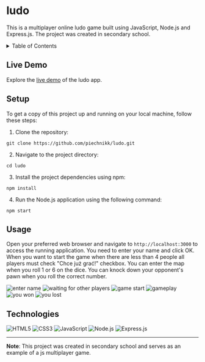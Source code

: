 # ludo
This is a multiplayer online ludo game built using JavaScript, Node.js and Express.js. The project was created in secondary school.

<details>
  <summary>Table of Contents</summary>
  <ul>
    <li><a href="#live-demo">Live Demo</a></li>
    <li><a href="#setup">Setup</a></li>
    <li><a href="#usage">Usage</a></li>
    <li><a href="#technologies">Technologies</a></li>
  </ul>
</details>

## Live Demo

Explore the [live demo](http://ludo.piechnik.ct8.pl/) of the ludo app.

## Setup

To get a copy of this project up and running on your local machine, follow these steps:

1. Clone the repository: 
```
git clone https://github.com/piechnikk/ludo.git
```
2. Navigate to the project directory: 
```
cd ludo
```
3. Install the project dependencies using npm:
```
npm install
```
4. Run the Node.js application using the following command:
```
npm start
```

## Usage

Open your preferred web browser and navigate to `http://localhost:3000` to access the running application. You need to enter your name and click OK. When you want to start the game when there are less than 4 people all players must check "Chce już grać!" checkbox. You can enter the map when you roll 1 or 6 on the dice. You can knock down your opponent's pawn when you roll the correct number. 

![enter name](https://github.com/piechnikk/ludo/assets/51060535/54811767-f313-4e38-aded-f3f02113f6a5)
![waiting for other players](https://github.com/piechnikk/ludo/assets/51060535/9b81efd8-3786-41d4-a215-216d609c6242)
![game start](https://github.com/piechnikk/ludo/assets/51060535/a96e39f8-8694-4351-9f14-69a0ef1963cb)
![gameplay](https://github.com/piechnikk/ludo/assets/51060535/4f5a052a-1778-4009-89ee-b44610195b2c)
![you won](https://github.com/piechnikk/ludo/assets/51060535/f2bc5878-8326-4e0d-b7c9-533e23187df4)
![you lost](https://github.com/piechnikk/ludo/assets/51060535/f6f950d4-6600-49e0-aef3-235db21d0283)


## Technologies

<div>
    <img src="https://img.shields.io/badge/HTML5-E34F26?style=for-the-badge&logo=html5&logoColor=white" alt="HTML5"> 
    <img src="https://img.shields.io/badge/CSS3-1572B6?style=for-the-badge&logo=css3&logoColor=white" alt="CSS3">
    <img src="https://img.shields.io/badge/JavaScript-323330?style=for-the-badge&logo=javascript&logoColor=F7DF1E" alt="JavaScript"> 
    <img src="https://img.shields.io/badge/Node%20js-339933?style=for-the-badge&logo=nodedotjs&logoColor=white" alt="Node.js">
    <img src="https://img.shields.io/badge/Express%20js-000000?style=for-the-badge&logo=express&logoColor=white" alt="Express.js">
</div>

---

**Note**: This project was created in secondary school and serves as an example of a js multiplayer game.
